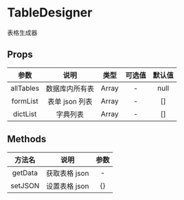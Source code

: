 # TableDesigner

表格生成器

## Props

|   参数    |      说明      |   类型   | 可选值 | 默认值 |
| :-------: | :------------: | :------: | :----: | :----: |
| allTables | 数据库内所有表 |  Array   |   -    |  null  |
| formList  | 表单 json 列表 |  Array   |   -    |   []   |
| dictList  |    字典列表    | Array |   -    |   []   |

## Methods

| 方法名  |     说明      | 参数 |
| :-----: | :-----------: | :--: |
| getData | 获取表格 json |  -   |
| setJSON | 设置表格 json |  {}  |
